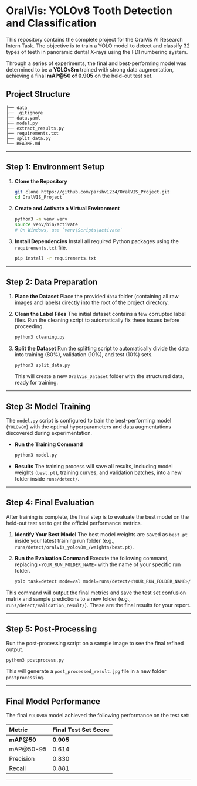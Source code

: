 # OralVis: YOLOv8 Tooth Detection and Classification

This repository contains the complete project for the OralVis AI Research Intern Task. The objective is to train a YOLO model to detect and classify 32 types of teeth in panoramic dental X-rays using the FDI numbering system.

Through a series of experiments, the final and best-performing model was determined to be a **YOLOv8m** trained with strong data augmentation, achieving a final **mAP@50 of 0.905** on the held-out test set.

## Project Structure

```
├── data
├── .gitignore
├── data.yaml
├── model.py
├── extract_results.py
├── requirements.txt
├── split_data.py
└── README.md
```

---
## Step 1: Environment Setup

1.  **Clone the Repository**
    ```bash
    git clone https://github.com/parshv1234/OralVIS_Project.git
    cd OralVIS_Project
    ```

2.  **Create and Activate a Virtual Environment**
    ```bash
    python3 -m venv venv
    source venv/bin/activate
    # On Windows, use `venv\Scripts\activate`
    ```

3.  **Install Dependencies**
    Install all required Python packages using the `requirements.txt` file.
    ```bash
    pip install -r requirements.txt
    ```

---
## Step 2: Data Preparation

1.  **Place the Dataset**
    Place the provided `data` folder (containing all raw images and labels) directly into the root of the project directory.

2.  **Clean the Label Files**
    The initial dataset contains a few corrupted label files. Run the cleaning script to automatically fix these issues before proceeding.

    ```bash
    python3 cleaning.py
    ```

3.  **Split the Dataset**
    Run the splitting script to automatically divide the data into training (80%), validation (10%), and test (10%) sets. 
    ```bash
    python3 split_data.py
    ```
    This will create a new `OralVis_Dataset` folder with the structured data, ready for training.

---
## Step 3: Model Training

The `model.py` script is configured to train the best-performing model (`YOLOv8m`) with the optimal hyperparameters and data augmentations discovered during experimentation.

* **Run the Training Command** 
    ```bash
    python3 model.py
    ```
* **Results**
    The training process will save all results, including model weights (`best.pt`), training curves, and validation batches, into a new folder inside `runs/detect/`.

---
## Step 4: Final Evaluation

After training is complete, the final step is to evaluate the best model on the held-out test set to get the official performance metrics.

1.  **Identify Your Best Model**
    The best model weights are saved as `best.pt` inside your latest training run folder (e.g., `runs/detect/oralvis_yolov8m_/weights/best.pt`).

2.  **Run the Evaluation Command**
    Execute the following command, replacing `<YOUR_RUN_FOLDER_NAME>` with the name of your specific run folder.
    ```bash
    yolo task=detect mode=val model=runs/detect/<YOUR_RUN_FOLDER_NAME>/weights/best.pt data=data.yaml split=test
    ```

This command will output the final metrics and save the test set confusion matrix and sample predictions to a new folder (e.g., `runs/detect/validation_result/`). These are the final results for your report.

---
## Step 5: Post-Processing

Run the post-processing script on a sample image to see the final refined output.
```bash
python3 postprocess.py
```
This will generate a `post_processed_result.jpg` file in a new folder `postprocessing`.

---

## Final Model Performance

The final `YOLOv8m` model achieved the following performance on the test set:

| Metric      | Final Test Set Score |
| :---------- | :------------------- |
| **mAP@50** | **0.905** |
| mAP@50-95   | 0.614                |
| Precision   | 0.830                |
| Recall      | 0.881                |

---